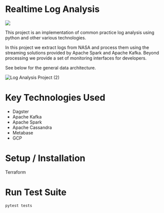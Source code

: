 # Realtime Log Analysis 
<img src="https://img.shields.io/badge/Project%20Status%20-Work%20in%20Progress-green"></img>

This project is an implementation of common practice log analysis using python and other various technologies. 


In this project we extract logs from NASA and process them using the streaming solutions provided by Apache Spark and Apache Kafka. 
Beyond processing we provide a set of monitoring interfaces for developers. 

See below for the general data architecture. 

![Log Analysis Project (2)](https://user-images.githubusercontent.com/91840749/152400353-a962d008-cf20-4fc3-b389-167d107952db.png)


# Key Technologies Used
* Dagster
* Apache Kafka 
* Apache Spark
* Apache Cassandra 
* Metabase 
* GCP


# Setup / Installation

Terraform



# Run Test Suite

`pytest tests`



